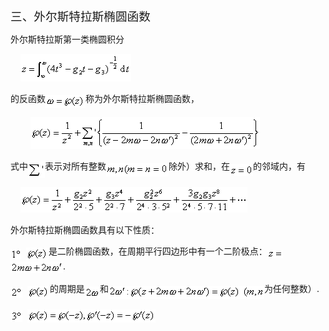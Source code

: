 <div class=Section1><pre><span lang=ZH-CN style='font-size:14.0pt;font-family:
宋体_GB2312'>三、外尔斯特拉斯椭圆函数</span></pre>
<p class=MsoNormal><span lang=ZH-CN style='font-family:宋体_GB2312'>外尔斯特拉斯第一类椭圆积分</span></p>
<p class=MsoNormal><span lang=EN-US>&nbsp;&nbsp;&nbsp; </span><sub><span
lang=EN-US style='font-size:10.5pt'><img width=177 height=44
src="res/17e9d95da129bdd93c34fb6cc6aaaa52_5750_files/image002.gif"
u1:shapes="_x0000_i1025"></span></sub></p>
<p class=MsoNormal><span lang=ZH-CN style='font-family:宋体_GB2312'>的反函数</span><sub><span
lang=EN-US style='font-size:10.5pt'><img width=64 height=21
src="res/17e9d95da129bdd93c34fb6cc6aaaa52_5750_files/image004.gif"
u1:shapes="_x0000_i1026" align=absmiddle></span></sub><span lang=ZH-CN
style='font-family:宋体_GB2312'>称为外尔斯特拉斯椭圆函数，</span></p>
<p class=MsoNormal><span lang=EN-US>&nbsp;&nbsp;&nbsp;&nbsp;&nbsp;&nbsp;&nbsp; </span><sub><span
lang=EN-US style='font-size:10.5pt'><img width=367 height=51
src="res/17e9d95da129bdd93c34fb6cc6aaaa52_5750_files/image006.gif"
u1:shapes="_x0000_i1027"></span></sub></p>
<p class=MsoNormal><span lang=ZH-CN style='font-family:宋体_GB2312'>式中</span><sub><span
lang=EN-US style='font-size:10.5pt'><img width=27 height=27
src="res/17e9d95da129bdd93c34fb6cc6aaaa52_5750_files/image008.gif"
u1:shapes="_x0000_i1028" align=absmiddle></span></sub><span lang=ZH-CN
style='font-family:宋体_GB2312'>表示对所有整数</span><sub><span lang=EN-US
style='font-size:10.5pt'><img width=100 height=21
src="res/17e9d95da129bdd93c34fb6cc6aaaa52_5750_files/image010.gif"
u1:shapes="_x0000_i1029" align=absmiddle></span></sub><span lang=ZH-CN
style='font-family:宋体_GB2312'>除外）求和，在</span><sub><span lang=EN-US
style='font-size:10.5pt'><img width=37 height=19
src="res/17e9d95da129bdd93c34fb6cc6aaaa52_5750_files/image012.gif"
u1:shapes="_x0000_i1030" align=absmiddle></span></sub><span lang=ZH-CN
style='font-family:宋体_GB2312'>的邻域内，有</span></p>
<p class=MsoNormal><span lang=EN-US>&nbsp;&nbsp;&nbsp; </span><sub><span
lang=EN-US style='font-size:10.5pt'><img width=363 height=41
src="res/17e9d95da129bdd93c34fb6cc6aaaa52_5750_files/image014.gif"
u1:shapes="_x0000_i1031"></span></sub></p>
<p class=MsoNormal><span lang=ZH-CN style='font-family:宋体_GB2312'>外尔斯特拉斯椭圆函数具有以下性质：</span></p>
<p class=MsoNormal><sub><span lang=EN-US style='font-size:10.5pt'><img
width=17 height=17 src="res/17e9d95da129bdd93c34fb6cc6aaaa52_5750_files/image016.gif"
u1:shapes="_x0000_i1032" align=absmiddle></span></sub><span lang=EN-US>&nbsp; </span><sub><span
lang=EN-US style='font-size:10.5pt'><img width=36 height=21
src="res/17e9d95da129bdd93c34fb6cc6aaaa52_5750_files/image018.gif"
u1:shapes="_x0000_i1033" align=absmiddle></span></sub><span lang=ZH-CN
style='font-family:宋体_GB2312'>是二阶椭圆函数，在周期平行四边形中有一个二阶极点：</span><sub><span
lang=EN-US style='font-size:10.5pt'><img width=25 height=13
src="res/17e9d95da129bdd93c34fb6cc6aaaa52_5750_files/image020.gif"
u1:shapes="_x0000_i1034" align=absmiddle></span></sub><span lang=EN-US
style='font-size:10.5pt'><img width=84 height=19
src="res/17e9d95da129bdd93c34fb6cc6aaaa52_5750_files/image022.gif"
u1:shapes="_x0000_i1049" align=absmiddle></span><span lang=EN-US>.</span></p>
<p class=MsoNormal><sub><span lang=EN-US style='font-size:10.5pt'><img
width=19 height=17 src="res/17e9d95da129bdd93c34fb6cc6aaaa52_5750_files/image024.gif"
u1:shapes="_x0000_i1050" align=absmiddle></span></sub><span lang=EN-US>&nbsp; </span><sub><span
lang=EN-US style='font-size:10.5pt'><img width=36 height=21
src="res/17e9d95da129bdd93c34fb6cc6aaaa52_5750_files/image025.gif"
u1:shapes="_x0000_i1051" align=absmiddle></span></sub><span lang=ZH-CN
style='font-family:宋体_GB2312'>的周期是</span><sub><span lang=EN-US
style='font-size:10.5pt'><img width=24 height=19
src="res/17e9d95da129bdd93c34fb6cc6aaaa52_5750_files/image027.gif"
u1:shapes="_x0000_i1052" align=absmiddle></span></sub><span lang=ZH-CN
style='font-family:宋体_GB2312'>和</span><sub><span lang=EN-US style='font-size:
10.5pt'><img width=249 height=21
src="res/17e9d95da129bdd93c34fb6cc6aaaa52_5750_files/image029.gif"
u1:shapes="_x0000_i1053" align=absmiddle></span></sub><span lang=ZH-CN
style='font-family:宋体_GB2312'>为任何整数）</span><span lang=EN-US>.</span></p>
<p class=MsoNormal><sub><span lang=EN-US style='font-size:10.5pt'><img
width=19 height=19 src="res/17e9d95da129bdd93c34fb6cc6aaaa52_5750_files/image031.gif"
u1:shapes="_x0000_i1054" align=absmiddle></span></sub><span lang=EN-US>&nbsp; </span><sub><span
lang=EN-US style='font-size:10.5pt'><img width=205 height=21
src="res/17e9d95da129bdd93c34fb6cc6aaaa52_5750_files/image033.gif"
u1:shapes="_x0000_i1055" align=absmiddle></span></sub></p>
</div>